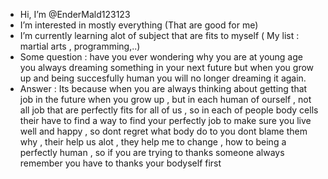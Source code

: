 -  Hi, I’m @EnderMald123123
-  I’m interested in mostly everything (That are good for me)
-  I’m currently learning alot of subject that are fits to myself ( My list : martial arts , programming,..)
-  Some question : have you ever wondering why you are at young age you always dreaming something in your next future but when you grow up and being succesfully human you will no longer dreaming it again.
-   Answer : Its because when you are always thinking about getting that job in the future when you grow up , but in each human of ourself ,  not all job that are perfectly fits for all of us , so in each of people body cells their have to find a way to find your perfectly job to make sure you live well and happy , so dont regret what body do to you dont blame them why , their help us alot , they help me to change , how to being a perfectly human , so if you are trying to thanks someone always remember you have to thanks your bodyself first  

<!---
EnderMald123123/EnderMald123123 is a ✨ special ✨ repository because its `README.md` (this file) appears on your GitHub profile.
You can click the Preview link to take a look at your changes.
--->
